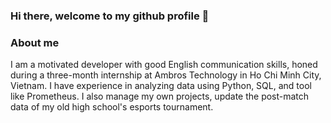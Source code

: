 ### Hi there, welcome to my github profile 👋

### About me
I am a motivated developer with good English communication skills, honed during a three-month internship at Ambros Technology in Ho Chi Minh City, Vietnam. I have experience in analyzing data using Python, SQL, and tool like Prometheus. I also manage my own projects, update the post-match data of my old high school's esports tournament.
<!--
**DongChuyenNghiep/DongChuyenNghiep** is a ✨ _special_ ✨ repository because its `README.md` (this file) appears on your GitHub profile.

Here are some ideas to get you started:

- 🔭 I’m currently working on ...
- 🌱 I’m currently learning ...
- 👯 I’m looking to collaborate on ...
- 🤔 I’m looking for help with ...
- 💬 Ask me about ...
- 📫 How to reach me: ...
- 😄 Pronouns: ...
- ⚡ Fun fact: ...
-->

